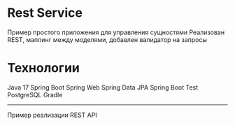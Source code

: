 # Rest Service
Пример простого приложения для управления сущностями 
Реализован REST, маппинг между моделями, добавлен валидатор на запросы

# Технологии
Java 17
Spring Boot
Spring Web
Spring Data JPA
Spring Boot Test
PostgreSQL
Gradle
________________________________________________________________________________
Пример реализации REST API
